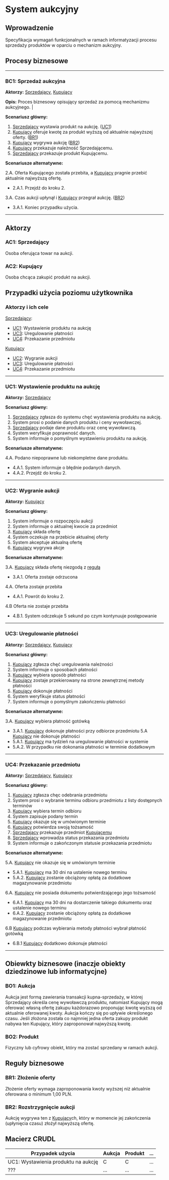 # System aukcyjny

## Wprowadzenie

Specyfikacja wymagań funkcjonalnych w ramach informatyzacji procesu sprzedaży produktów w oparciu o mechanizm aukcyjny. 

## Procesy biznesowe

---
<a id="bc1"></a>
### BC1: Sprzedaż aukcyjna 

**Aktorzy:** [Sprzedający](#ac1), [Kupujący](#ac2)

**Opis:** Proces biznesowy opisujący sprzedaż za pomocą mechanizmu aukcyjnego. |

**Scenariusz główny:**
1. [Sprzedający](#ac1) wystawia produkt na aukcję. ([UC1](#uc1))
2. [Kupujący](#ac2) oferuje kwotę za produkt wyższą od aktualnie najwyższej oferty. ([BR1](#br1))
3. [Kupujący](#ac2) wygrywa aukcję ([BR2](#br2))
4. [Kupujący](#ac2) przekazuje należność Sprzedającemu.
5. [Sprzedający](#ac1) przekazuje produkt Kupującemu.

**Scenariusze alternatywne:** 

2.A. Oferta Kupującego została przebita, a [Kupujący](#ac2) pragnie przebić aktualnie najwyższą ofertę.
* 2.A.1. Przejdź do kroku 2.

3.A. Czas aukcji upłynął i [Kupujący](#ac2) przegrał aukcję. ([BR2](#br2))
* 3.A.1. Koniec przypadku użycia.

---

## Aktorzy

<a id="ac1"></a>
### AC1: Sprzedający

Osoba oferująca towar na aukcji.

<a id="ac2"></a>
### AC2: Kupujący

Osoba chcąca zakupić produkt na aukcji.


## Przypadki użycia poziomu użytkownika

### Aktorzy i ich cele

[Sprzedający](#ac1):
* [UC1](#uc1): Wystawienie produktu na aukcję
* [UC3](#uc3): Uregulowanie płatności
* [UC4](#uc4): Przekazanie przedmiotu 

[Kupujący](#ac2)
* [UC2](#uc2): Wygranie aukcji
* [UC3](#uc3): Uregulowanie płatności
* [UC4](#uc4): Przekazanie przedmiotu


---
<a id="uc1"></a>
### UC1: Wystawienie produktu na aukcję

**Aktorzy:** [Sprzedający](#ac1)

**Scenariusz główny:**
1. [Sprzedający](#ac1) zgłasza do systemu chęć wystawienia produktu na aukcję.
2. System prosi o podanie danych produktu i ceny wywoławczej.
3. [Sprzedający](#ac1) podaje dane produktu oraz cenę wywoławczą.
4. System weryfikuje poprawność danych.
5. System informuje o pomyślnym wystawieniu produktu na aukcję.

**Scenariusze alternatywne:** 

4.A. Podano niepoprawne lub niekompletne dane produktu.
* 4.A.1. System informuje o błędnie podanych danych.
* 4.A.2. Przejdź do kroku 2.

---

<a id="uc2"></a>
### UC2: Wygranie aukcji

**Aktorzy:** [Kupujący](#ac2)

**Scenariusz główny:**
1. System informuje o rozpoczęciu aukcji
2. System informuje o aktualnej kwocie za przedmiot
3. [Kupujący](#ac2) składa ofertę 
4. System oczekuje na przebicie aktualnej oferty
5. System akceptuje aktualną ofertę
6. [Kupujący](#ac2) wygrywa akcje

**Scenariusze alternatywne:** 

3.A. [Kupujący](#ac2) składa ofertę niezgodą z [regułą](#br1) 
* 3.A.1. Oferta zostaje odrzucona

4.A. Oferta zostaje przebita
* 4.A.1. Powrót do kroku 2.

4.B Oferta nie zostaje przebita
* 4.B.1. System odczekuje 5 sekund po czym kontynuuje postępowanie

---

<a id="uc3"></a>
### UC3: Uregulowanie płatności

**Aktorzy:** [Sprzedający](#ac1), [Kupujący](#ac2)

**Scenariusz główny:**

1. [Kupujący](#ac2) zgłasza chęć uregulowania należności
2. System informuje o sposobach płatności
3. [Kupujący](#ac2) wybiera sposób płatności
4. [Kupujący](#ac2) zostaje przekierowany na strone zewnętrznej metody płatności
5. [Kupujący](#ac2) dokonuje płatności
6. System weryfikuje status płatności
7. System informuje o pomyślnym zakończeniu płatności

**Scenariusze alternatywne:** 

3.A. [Kupujący](#ac2) wybiera płatność gotówką
* 3.A.1. [Kupujący](#ac2) dokonuje płatności przy odbiorze przedmiotu
5.A [Kupujący](#ac2) nie dokonuje płatności
* 5.A.1. [Kupujący](#ac2) ma tydzień na uregulowanie płatności w systemie
* 5.A.2. W przypadku nie dokonania płatności w terminie dodatkowym

---

<a id="uc4"></a>
### UC4: Przekazanie przedmiotu

**Aktorzy:** [Sprzedający](#ac1), [Kupujący](#ac2)

**Scenariusz główny:**
1. [Kupujący](#ac2) zgłasza chęc odebrania przedmiotu
2. System prosi o wybranie terminu odbioru przedmiotu z listy dostępnych terminów
3. [Kupujący](#ac2) wybiera termin odbioru
4. System zapisuje podany termin
5. [Kupujący](#ac2) okazuje się w umówionym terminie
6. [Kupujący](#ac2) potwierdza swoją tożsamość
7. [Sprzedający](#ac1) przekazuje przedmiot [Kupującemu](#ac2)
8. [Sprzedający](#ac1) wprowadza status przekazania przedmiotu
9. System informuje o zakończonym statusie przekazania przedmiotu

**Scenariusze alternatywne:** 

5.A. [Kupujący](#ac2) nie okazuje się w umówionym terminie
* 5.A.1. [Kupujący](#ac2) ma 30 dni na ustalenie nowego terminu
* 5.A.2. [Kupujący](#ac2) zostanie obciążony opłatą za dodatkowe magazynowanie przedmiotu

6.A. [Kupujący](#ac2) nie posiada dokumentu potwierdzającego jego tożsamość
* 6.A.1. [Kupujący](#ac2) ma 30 dni na dostarczenie takiego dokumentu oraz ustalenie nowego terminu
* 6.A.2. [Kupujący](#ac2) zostanie obciążony opłatą za dodatkowe magazynowanie przedmiotu

6.B [Kupujący](#ac2) podczas wybierania metody płatności wybrał płatność gotówką
* 6.B.1 [Kupujący](#ac2) dodatkowo dokonuje płatności

---

## Obiewkty biznesowe (inaczje obiekty dziedzinowe lub informatycjne)

### BO1: Aukcja

Aukcja jest formą zawierania transakcji kupna-sprzedaży, w której Sprzedający określa cenę wywoławczą produktu, natomiast Kupujący mogą oferować własną ofertę zakupu każdorazowo proponując kwotę wyższą od aktualnie oferowanej kwoty. Aukcja kończy się po upływie określonego czasu. Jeśli złożona została co najmniej jedna oferta zakupy produkt nabywa ten Kupujący, który zaproponował najwyższą kwotę. 

### BO2: Produkt

Fizyczny lub cyfrowy obiekt, który ma zostać sprzedany w ramach aukcji.

## Reguły biznesowe

<a id="br1"></a>
### BR1: Złożenie oferty

Złożenie oferty wymaga zaproponowania kwoty wyższej niż aktualnie oferowana o minimum 1,00 PLN.


<a id="br2"></a>
### BR2: Rozstrzygnięcie aukcji

Aukcję wygrywa ten z [Kupujący](#ac2)ch, który w momencie jej zakończenia (upłynięcia czasu) złożył najwyższą ofertę.

## Macierz CRUDL


| Przypadek użycia                                  | Aukcja | Produkt | ... |
| ------------------------------------------------- | ------ | ------- | --- |
| UC1: Wystawienia produktu na aukcję               |    C   |    C    | ... |
| ???                                               |  ...   |  ...    | ... |

